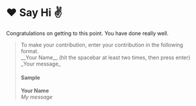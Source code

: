 # ❤️ Say Hi ✌️

Congratulations on getting to this point. You have done really well.

> To make your contribution, enter your contribution in the following format.  
> \_\_Your Name\_\_  (hit the spacebar at least two times, then press enter)  
>\_Your message_ 
>
> #### Sample
> __Your Name__  
> _My message_

<!-- enter yours below this line -->
